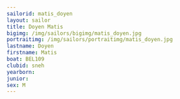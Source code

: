 ```yaml
---
sailorid: matis_doyen
layout: sailor
title: Doyen Matis
bigimg: /img/sailors/bigimg/matis_doyen.jpg
portraitimg: /img/sailors/portraitimg/matis_doyen.jpg
lastname: Doyen
firstname: Matis
boat: BEL109
clubid: sneh
yearborn: 
junior: 
sex: M
---
```

